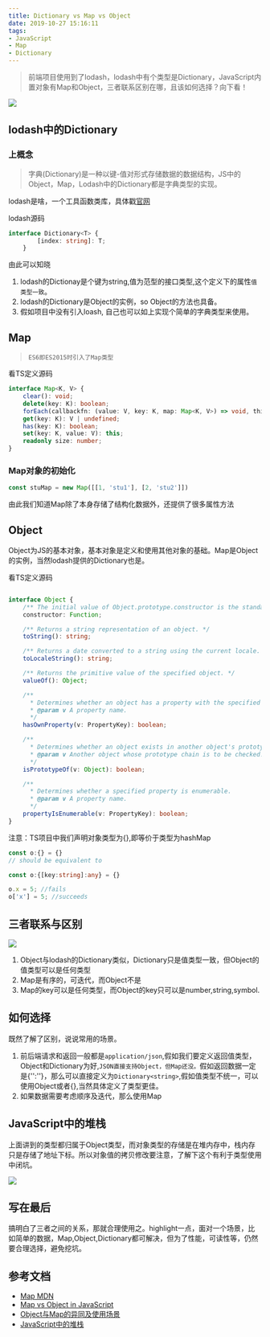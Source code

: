 ```yaml
---
title: Dictionary vs Map vs Object
date: 2019-10-27 15:16:11
tags:
- JavaScript
- Map
- Dictionary
---
```

> 前端项目使用到了lodash，lodash中有个类型是Dictionary，JavaScript内置对象有Map和Object，三者联系区别在哪，且该如何选择？向下看！

![](http://static.1991421.cn/2019-10-27-061335.jpg)

## lodash中的Dictionary

### 上概念
> 字典(Dictionary)是一种以键-值对形式存储数据的数据结构，JS中的Object，Map，Lodash中的Dictionary都是字典类型的实现。

lodash是啥，一个工具函数类库，具体戳[官网](https://lodash.com/)

lodash源码

```typescript
interface Dictionary<T> {
        [index: string]: T;
    }
```

由此可以知晓

1. lodash的Dictionay是个键为string,值为范型的接口类型,这个定义下的属性`值类型一致`。
2. lodash的Dictionary是Object的实例，so Object的方法也具备。
3. 假如项目中没有引入loash, 自己也可以如上实现个简单的字典类型来使用。

## Map

> `ES6即ES2015时引入了Map类型`

看TS定义源码

```typescript
interface Map<K, V> {
    clear(): void;
    delete(key: K): boolean;
    forEach(callbackfn: (value: V, key: K, map: Map<K, V>) => void, thisArg?: any): void;
    get(key: K): V | undefined;
    has(key: K): boolean;
    set(key: K, value: V): this;
    readonly size: number;
}
```

### Map对象的初始化

```typescript
const stuMap = new Map([[1, 'stu1'], [2, 'stu2']])

```
由此我们知道Map除了本身存储了结构化数据外，还提供了很多属性方法


##  Object

Object为JS的基本对象，基本对象是定义和使用其他对象的基础。Map是Object的实例，当然lodash提供的Dictionary也是。

看TS定义源码

```typescript

interface Object {
    /** The initial value of Object.prototype.constructor is the standard built-in Object constructor. */
    constructor: Function;

    /** Returns a string representation of an object. */
    toString(): string;

    /** Returns a date converted to a string using the current locale. */
    toLocaleString(): string;

    /** Returns the primitive value of the specified object. */
    valueOf(): Object;

    /**
      * Determines whether an object has a property with the specified name.
      * @param v A property name.
      */
    hasOwnProperty(v: PropertyKey): boolean;

    /**
      * Determines whether an object exists in another object's prototype chain.
      * @param v Another object whose prototype chain is to be checked.
      */
    isPrototypeOf(v: Object): boolean;

    /**
      * Determines whether a specified property is enumerable.
      * @param v A property name.
      */
    propertyIsEnumerable(v: PropertyKey): boolean;
}

```


注意：TS项目中我们声明对象类型为{},即等价于类型为hashMap

```typescript
const o:{} = {}
// should be equivalent to

const o:{[key:string]:any} = {}

o.x = 5; //fails
o['x'] = 5; //succeeds
```

## 三者联系与区别

![](http://static.1991421.cn/2019-10-27-072248.png)

1. Object与lodash的Dictionary类似，Dictionary只是值类型一致，但Object的值类型可以是任何类型
2. Map是有序的，可迭代，而Object不是
3. Map的key可以是任何类型，而Object的key只可以是number,string,symbol.

## 如何选择

既然了解了区别，说说常用的场景。

1. 前后端请求和返回一般都是`application/json`,假如我们要定义返回值类型，Object和Dictionary为好,`JSON直接支持Object，但Map还没。`假如返回数据一定是{'':''}，那么可以直接定义为`Dictionary<string>`,假如值类型不统一，可以使用Object或者{},当然具体定义了类型更佳。
2. 如果数据需要考虑顺序及迭代，那么使用Map


## JavaScript中的堆栈
上面讲到的类型都归属于Object类型，而对象类型的存储是在堆内存中，栈内存只是存储了地址下标。所以对象值的拷贝修改要注意，了解下这个有利于类型使用中闭坑。

![](http://static.1991421.cn/2019-10-27-070346.jpg)

## 写在最后
搞明白了三者之间的关系，那就合理使用之。highlight一点，面对一个场景，比如简单的数据，Map,Object,Dictionary都可解决，但为了性能，可读性等，仍然要合理选择，避免挖坑。

##  参考文档

- [Map MDN](https://developer.mozilla.org/en-US/docs/Web/JavaScript/Reference/Global_Objects/Map)
- [Map vs Object in JavaScript](https://stackoverflow.com/questions/18541940/map-vs-object-in-javascript)
- [Object与Map的异同及使用场景](https://juejin.im/post/5c7f6251f265da2dce1f68d3#heading-11)
- [JavaScript中的堆栈](https://segmentfault.com/a/1190000009693516)
